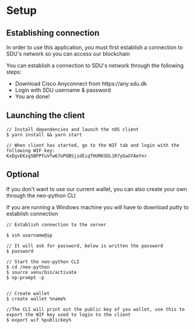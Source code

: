 
# Setup

## Establishing connection
<p>In order to use this application, you must first establish a connection to SDU's network so you can access our blockchain</p>
<p>You can establish a connection to SDU's network through the following steps:<p/>
<ul>
  <li>Download Cisco Anyconnect from https://any.sdu.dk</li>
  <li>Login with SDU username & password</li>
  <li>You are done!</li>
</ul>
  
## Launching the client

```
// Install dependencies and launch the nOS client
$ yarn install && yarn start

// When client has started, go to the WIF tab and login with the following WIF key:
KxDgvEKzgSBPPfuVfw67oPQBSjidEiqTHURKSDL1R7yGaGYAeYnr

```


## Optional
<p>If you don't want to use our current wallet, you can also create your own through the neo-python CLI</p>
<p>If you are running a Windows machine you will have to download putty to establish connection</p>

```
// Establish connection to the server

$ ssh username@ip

// It will ask for password, below is written the password
$ password

// Start the neo-python CLI
$ cd /neo-python
$ source venv/bin/activate
$ np-prompt -p


// Create wallet
$ create wallet %name%

//The CLI will print out the public key of you wallet, use this to export the WIF key used to login to the client
$ export wif %publickey%



```
